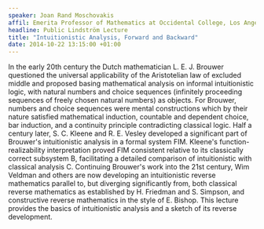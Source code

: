 ```yaml
---
speaker: Joan Rand Moschovakis
affil: Emerita Professor of Mathematics at Occidental College, Los Angeles, California
headline: Public Lindström Lecture
title: "Intuitionistic Analysis, Forward and Backward"
date: 2014-10-22 13:15:00 +01:00
---
```

In the early 20th century the Dutch mathematician L. E. J. Brouwer questioned the universal applicability of the Aristotelian law of excluded middle and proposed basing mathematical analysis on informal intuitionistic logic, with natural numbers and choice sequences (infinitely proceeding sequences of freely chosen natural numbers) as objects. For Brouwer, numbers and choice sequences were mental constructions which by their nature satisfied mathematical induction, countable and dependent choice, bar induction, and a continuity principle contradicting classical logic. Half a century later, S. C. Kleene and R. E. Vesley developed a significant part of Brouwer's intuitionistic analysis in a formal system FIM. Kleene's function-realizability interpretation proved FIM consistent relative to its classically correct subsystem B, facilitating a detailed comparison of intuitionistic with classical analysis C. Continuing Brouwer's work into the 21st century, Wim Veldman and others are now developing an intuitionistic reverse mathematics parallel to, but diverging significantly from, both classical reverse mathematics as established by H. Friedman and S. Simpson, and constructive reverse mathematics in the style of E. Bishop. This lecture provides the basics of intuitionistic analysis and a sketch of its reverse development.
